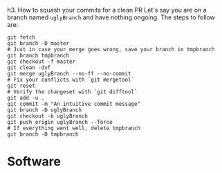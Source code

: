 h3. How to squash your commits for a clean PR
Let's say you are on a branch named `uglyBranch` and have nothing ongoing.
The steps to follow are:
```
git fetch 
git branch -D master
# Just in case your merge goes wrong, save your branch in tmpbranch
git branch tmpbranch
git checkout -f master
git clean -dxf
git merge uglyBranch --no-ff --no-commit
# Fix your conflicts with `git mergetool`
git reset
# Verify the changeset with `git difftool`
git add -u .
git commit -m "An intuitive commit message"
git branch -D uglyBranch
git checkout -b uglyBranch
git push origin uglyBranch --force
# If everything went well, delete tmpbranch
git branch -D tmpbranch
```

Software
========

